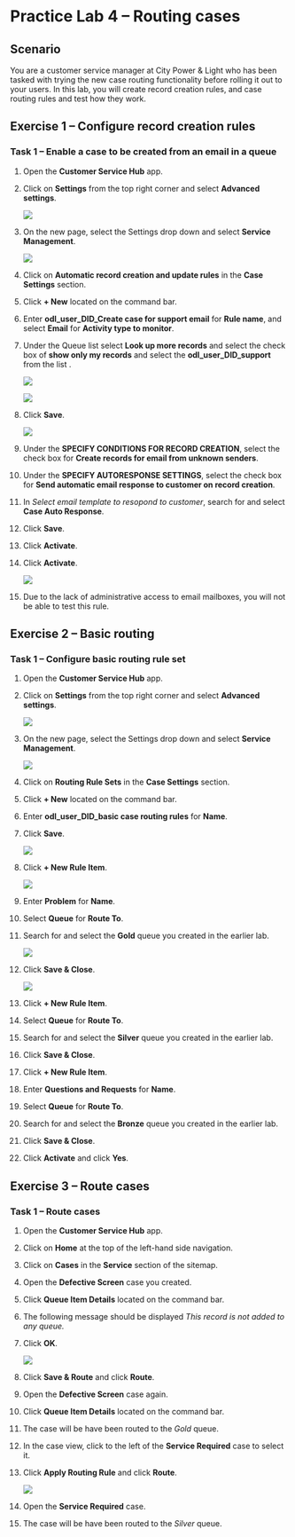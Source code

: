 # Practice Lab 4 – Routing cases

## Scenario

You are a customer service manager at City Power & Light who has been tasked with trying the new case routing functionality before rolling it out to your users. In this lab, you will create record creation rules, and case routing rules and test how they work.

## Exercise 1 – Configure record creation rules

### Task 1 – Enable a case to be created from an email in a queue

1.  Open the **Customer Service Hub** app.

2.  Click on **Settings** from the top right corner and select **Advanced settings**.

    ![](../images/Advanced-settings.png)
    
3.  On the new page, select the Settings drop down and select **Service Management**.

    ![](../images/service-management..png)

4.  Click on **Automatic record creation and update rules** in the **Case Settings** section.

5.  Click **+ New** located on the command bar.

6.  Enter **odl_user_DID_Create case for support email** for **Rule name**, and select **Email** for **Activity type to monitor**.

7.  Under the Queue list select **Look up more records** and select the check box of **show only my records** and select the **odl_user_DID_support** from the list .

    ![](../images/look-up.png)
    
    ![](../images/support-select-1.png)

8.  Click **Save**.

    ![](../images/support-select-2.png)

9.  Under the **SPECIFY CONDITIONS FOR RECORD CREATION**, select the check box for **Create records for email from unknown senders**.

22. Under the **SPECIFY AUTORESPONSE SETTINGS**, select the check box for **Send automatic email response to customer on record creation**.

23. In *Select email template to resopond to customer*, search for and select **Case Auto Response**.

24. Click **Save**.

25. Click **Activate**.

26. Click **Activate**.

    ![](../images/support-select-3.png)

27. Due to the lack of administrative access to email mailboxes, you will not be able to test this rule.

## Exercise 2 – Basic routing

### Task 1 – Configure basic routing rule set

1.  Open the **Customer Service Hub** app.

2.  Click on **Settings** from the top right corner and select **Advanced settings**.

    ![](../images/Advanced-settings.png)
    
3.  On the new page, select the Settings drop down and select **Service Management**.

    ![](../images/service-management..png)

4.  Click on **Routing Rule Sets** in the **Case Settings** section.

5.  Click **+ New** located on the command bar.

6.  Enter **odl_user_DID_basic case routing rules** for **Name**.

7.  Click **Save**.

    ![](../images/rules1.png)

8.  Click **+ New Rule Item**.

    ![](../images/rules2.png)

9.  Enter **Problem** for **Name**.

14. Select **Queue** for **Route To**.

15. Search for and select the **Gold** queue you created in the earlier lab.

    ![](../images/rules3.png)

16. Click **Save & Close**.

    ![](../images/rules4.png)

17. Click **+ New Rule Item**.

23. Select **Queue** for **Route To**.

24. Search for and select the **Silver** queue you created in the earlier lab.

25. Click **Save & Close**.

26. Click **+ New Rule Item**.

27. Enter **Questions and Requests** for **Name**.

32. Select **Queue** for **Route To**.

33. Search for and select the **Bronze** queue you created in the earlier lab.

34. Click **Save & Close**.

36. Click **Activate** and click **Yes**.

## Exercise 3 – Route cases

### Task 1 – Route cases

1.  Open the **Customer Service Hub** app.

2.  Click on **Home** at the top of the left-hand side navigation.

3.  Click on **Cases** in the **Service** section of the sitemap.

5.  Open the **Defective Screen** case you created.

6.  Click **Queue Item Details** located on the command bar.

7.  The following message should be displayed *This record is not added to any queue.*

8.  Click **OK**.

    ![](../images/rules5.png)

9.  Click **Save & Route** and click **Route**.

10. Open the **Defective Screen** case again.

11. Click **Queue Item Details** located on the command bar.

12. The case will be have been routed to the *Gold* queue.

13. In the case view, click to the left of the **Service Required** case to select it.

14. Click **Apply Routing Rule** and click **Route**.

    ![](../images/rules6.png)

15. Open the **Service Required** case.

16. The case will be have been routed to the *Silver* queue.

